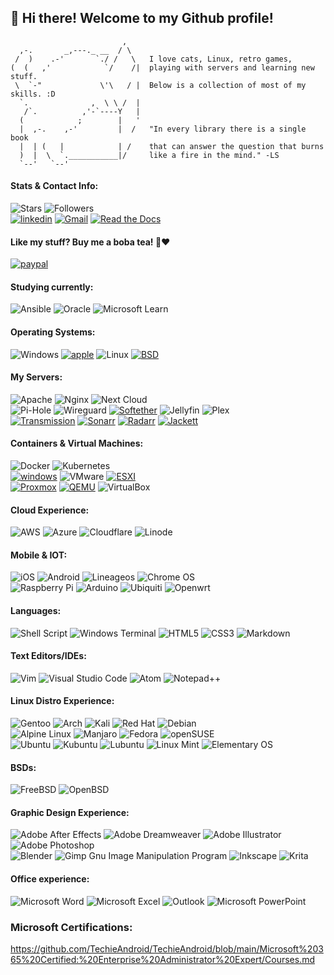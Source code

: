 ## :wave: Hi there! Welcome to my Github profile!
<!-- badge website: https://shivamkapasia-developer-edition.ap16.force.com/Badges4Me/s/ -->
<!-- ![Visitors](https://visitor-badge-reloaded.herokuapp.com/badge?page_id=techieandroid&logo=Github&style=for-the-badge&color=16a085) -->
```
                         ,
  ,-.       _,---._ __  / \
 /  )    .-'       `./ /   \   I love cats, Linux, retro games, 
(  (   ,'            `/    /|  playing with servers and learning new stuff.
 \  `-"             \'\   / |  Below is a collection of most of my skills. :D
  `.              ,  \ \ /  |  
   /`.          ,'-`----Y   |  
  (            ;        |   '
  |  ,-.    ,-'         |  /   "In every library there is a single book
  |  | (   |            | /    that can answer the question that burns
  )  |  \  `.___________|/     like a fire in the mind." -LS
  `--'   `--'
```
#### Stats & Contact Info:
![Stars](https://custom-icon-badges.herokuapp.com/badge/dynamic/json?logo=star&color=55960c&labelColor=488207&label=Stars&style=for-the-badge&query=%24.stars&url=https://api.github-star-counter.workers.dev/user/techieandroid)
![Followers](https://custom-icon-badges.herokuapp.com/github/followers/techieandroid?color=236ad3&labelColor=1155ba&style=for-the-badge&logo=person-add&label=Followers&logoColor=white)
<br>
<a href='https://www.linkedin.com/in/akilgore98' target="_blank"><img alt='linkedin' src='https://img.shields.io/badge/Linkedin-100000?style=for-the-badge&logo=linkedin&logoColor=white&labelColor=2C6FFF&color=2C6FFF'/></a>
<a href='mailto:vflared@gmail.com' target="_blank"><img alt='Gmail' src='https://img.shields.io/badge/Gmail-100000?style=for-the-badge&logo=Gmail&logoColor=white&labelColor=CD1010&color=CD1010'/></a>
<a href='https://github.com/TechieAndroid/TechieAndroid/blob/main/Austin Kilgore Resume Current.pdf' target="_blank"><img alt='Read the Docs' src='https://img.shields.io/badge/Resume-100000?style=for-the-badge&logo=Read the Docs&logoColor=white&labelColor=7E6DFF&color=7E6DFF'/></a>
<br>



#### Like my stuff? Buy me a boba tea! 🧋❤️
<a href='https://paypal.me/LinuxOwl' target="_blank"><img alt='paypal' src='https://img.shields.io/badge/paypal-100000?style=for-the-badge&logo=paypal&logoColor=white&labelColor=1B56D7&color=1B56D7'/></a>

#### Studying currently:<br>
![Ansible](https://img.shields.io/badge/ansible-%231A1918.svg?style=for-the-badge&logo=ansible&logoColor=white)
![Oracle](https://img.shields.io/badge/Oracle-F80000?style=for-the-badge&logo=oracle&logoColor=white)
![Microsoft Learn](https://img.shields.io/badge/Microsoft_Learn-258ffa?style=for-the-badge&logo=microsoft&logoColor=white)
#### Operating Systems:<br>
![Windows](https://img.shields.io/badge/Windows-0078D6?style=for-the-badge&logo=windows&logoColor=white)
<a href='' target="_blank"><img alt='apple' src='https://img.shields.io/badge/mac-100000?style=for-the-badge&logo=apple&logoColor=white&labelColor=000000&color=000000'/></a>
![Linux](https://img.shields.io/badge/Linux-FCC624?style=for-the-badge&logo=linux&logoColor=black)
<a href='https://github.com/shivamkapasia0' target="_blank"><img alt='BSD' src='https://img.shields.io/badge/BSD-100000?style=for-the-badge&logo=BSD&logoColor=000000&labelColor=000000&color=860008'/></a>
#### My Servers:<br>
![Apache](https://img.shields.io/badge/apache-%23D42029.svg?style=for-the-badge&logo=apache&logoColor=white)
![Nginx](https://img.shields.io/badge/nginx-%23009639.svg?style=for-the-badge&logo=nginx&logoColor=white)
![Next Cloud](https://img.shields.io/badge/Next%20Cloud-0B94DE?style=for-the-badge&logo=nextcloud&logoColor=white)
<br>
![Pi-Hole](https://img.shields.io/badge/pihole-%2396060C.svg?style=for-the-badge&logo=pi-hole&logoColor=white)
![Wireguard](https://img.shields.io/badge/wireguard-%2388171A.svg?style=for-the-badge&logo=wireguard&logoColor=white)
<a href='https://github.com/shivamkapasia0' target="_blank"><img alt='Softether' src='https://img.shields.io/badge/Softether-100000?style=for-the-badge&logo=Softether&logoColor=000000&labelColor=000000&color=3EFFA5'/></a>
![Jellyfin](https://img.shields.io/badge/Jellyfin-100000?style=for-the-badge&logo=Jellyfin&logoColor=FFFFFF&labelColor=560076&color=560076)
![Plex](https://img.shields.io/badge/plex-%23E5A00D.svg?style=for-the-badge&logo=plex&logoColor=white)
<br>
<a href='https://github.com/shivamkapasia0' target="_blank"><img alt='Transmission' src='https://img.shields.io/badge/Transmission-100000?style=for-the-badge&logo=Transmission&logoColor=000000&labelColor=000000&color=FF4040'/></a>
<a href='https://github.com/shivamkapasia0' target="_blank"><img alt='Sonarr' src='https://img.shields.io/badge/Sonarr-100000?style=for-the-badge&logo=Sonarr&logoColor=000000&labelColor=black&color=black'/></a>
<a href='https://github.com/shivamkapasia0' target="_blank"><img alt='Radarr' src='https://img.shields.io/badge/Radarr-100000?style=for-the-badge&logo=Radarr&logoColor=000000&labelColor=000000&color=FFB93E'/></a>
<a href='https://github.com/shivamkapasia0' target="_blank"><img alt='Jackett' src='https://img.shields.io/badge/Jackett-100000?style=for-the-badge&logo=Jackett&logoColor=000000&labelColor=000000&color=3E95FF'/></a>
#### Containers & Virtual Machines:<br>
![Docker](https://img.shields.io/badge/docker-%230db7ed.svg?style=for-the-badge&logo=docker&logoColor=white)
![Kubernetes](https://img.shields.io/badge/kubernetes-%23326ce5.svg?style=for-the-badge&logo=kubernetes&logoColor=white)
<br>
<a href='https://github.com/shivamkapasia0' target="_blank"><img alt='windows' src='https://img.shields.io/badge/hyper_v-100000?style=for-the-badge&logo=windows&logoColor=white&labelColor=2058FF&color=2058FF'/></a>
![VMware](https://img.shields.io/badge/VMware-100000?style=for-the-badge&logo=VMware&logoColor=FFFFFF&labelColor=000000&color=000000)
<a href='https://github.com/shivamkapasia0' target="_blank"><img alt='ESXI' src='https://img.shields.io/badge/ESXI-100000?style=for-the-badge&logo=ESXI&logoColor=000000&labelColor=000000&color=FF642C'/></a>
<br>
<a href='https://github.com/shivamkapasia0' target="_blank"><img alt='Proxmox' src='https://img.shields.io/badge/Proxmox-100000?style=for-the-badge&logo=Proxmox&logoColor=FFFFFF&labelColor=C35858&color=C35858'/></a>
<a href='https://github.com/shivamkapasia0' target="_blank"><img alt='QEMU' src='https://img.shields.io/badge/QEMU-100000?style=for-the-badge&logo=QEMU&logoColor=FFFFFF&labelColor=C03705&color=C03705'/></a>
![VirtualBox](https://img.shields.io/badge/Virtualbox-100000?style=for-the-badge&logo=virtualbox&logoColor=FFFFFF&labelColor=4F61FF&color=4F61FF)
#### Cloud Experience:<br>
![AWS](https://img.shields.io/badge/AWS-%23FF9900.svg?style=for-the-badge&logo=amazon-aws&logoColor=white)
![Azure](https://img.shields.io/badge/azure-%230072C6.svg?style=for-the-badge&logo=microsoftazure&logoColor=white)
![Cloudflare](https://img.shields.io/badge/Cloudflare-F38020?style=for-the-badge&logo=Cloudflare&logoColor=white)
![Linode](https://img.shields.io/badge/linode-00A95C?style=for-the-badge&logo=linode&logoColor=white)
#### Mobile & IOT:<br>
![iOS](https://img.shields.io/badge/iOS-000000?style=for-the-badge&logo=ios&logoColor=white)
![Android](https://img.shields.io/badge/Android-3DDC84?style=for-the-badge&logo=android&logoColor=white)
![Lineageos](https://img.shields.io/badge/lineageos-167C80?style=for-the-badge&logo=lineageos&logoColor=white)
![Chrome OS](https://img.shields.io/badge/chrome%20os-3d89fc?style=for-the-badge&logo=google%20chrome&logoColor=white)
<br>
![Raspberry Pi](https://img.shields.io/badge/-RaspberryPi-C51A4A?style=for-the-badge&logo=Raspberry-Pi)
![Arduino](https://img.shields.io/badge/-Arduino-00979D?style=for-the-badge&logo=Arduino&logoColor=white)
![Ubiquiti](https://img.shields.io/badge/ubiquiti-%230559C9.svg?style=for-the-badge&logo=ubiquiti&logoColor=white)
![Openwrt](https://img.shields.io/badge/OpenWRT-00B5E2?style=for-the-badge&logo=OpenWrt&logoColor=white)
#### Languages:<br>
![Shell Script](https://img.shields.io/badge/shell_script-%23121011.svg?style=for-the-badge&logo=gnu-bash&logoColor=white)
![Windows Terminal](https://img.shields.io/badge/Windows%20Terminal-%234D4D4D.svg?style=for-the-badge&logo=windows-terminal&logoColor=white)
![HTML5](https://img.shields.io/badge/html5-%23E34F26.svg?style=for-the-badge&logo=html5&logoColor=white)
![CSS3](https://img.shields.io/badge/css3-%231572B6.svg?style=for-the-badge&logo=css3&logoColor=white)
![Markdown](https://img.shields.io/badge/markdown-%23000000.svg?style=for-the-badge&logo=markdown&logoColor=white)
#### Text Editors/IDEs:<br>
![Vim](https://img.shields.io/badge/VIM-%2311AB00.svg?style=for-the-badge&logo=vim&logoColor=white)
![Visual Studio Code](https://img.shields.io/badge/Visual%20Studio%20Code-0078d7.svg?style=for-the-badge&logo=visual-studio-code&logoColor=white)
![Atom](https://img.shields.io/badge/Atom-%2366595C.svg?style=for-the-badge&logo=atom&logoColor=white)
![Notepad++](https://img.shields.io/badge/Notepad++-90E59A.svg?style=for-the-badge&logo=notepad%2b%2b&logoColor=black)
#### Linux Distro Experience:<br>
![Gentoo](https://img.shields.io/badge/Gentoo-100000?style=for-the-badge&logo=Gentoo&logoColor=FFFFFF&labelColor=F05FDC&color=F05FDC)
![Arch](https://img.shields.io/badge/Arch%20Linux-1793D1?logo=arch-linux&logoColor=fff&style=for-the-badge)
![Kali](https://img.shields.io/badge/Kali-268BEE?style=for-the-badge&logo=kalilinux&logoColor=white)
![Red Hat](https://img.shields.io/badge/Red%20Hat-EE0000?style=for-the-badge&logo=redhat&logoColor=white)
![Debian](https://img.shields.io/badge/Debian-D70A53?style=for-the-badge&logo=debian&logoColor=white)
<br>
![Alpine Linux](https://img.shields.io/badge/Alpine_Linux-%230D597F.svg?style=for-the-badge&logo=alpine-linux&logoColor=white)
![Manjaro](https://img.shields.io/badge/Manjaro-35BF5C?style=for-the-badge&logo=Manjaro&logoColor=white)
![Fedora](https://img.shields.io/badge/Fedora-294172?style=for-the-badge&logo=fedora&logoColor=white)
![openSUSE](https://img.shields.io/badge/openSUSE-%2364B345?style=for-the-badge&logo=openSUSE&logoColor=white)
<br>
![Ubuntu](https://img.shields.io/badge/Ubuntu-E95420?style=for-the-badge&logo=ubuntu&logoColor=white)
![Kubuntu](https://img.shields.io/badge/-KUbuntu-%230079C1?style=for-the-badge&logo=kubuntu&logoColor=white)
![Lubuntu](https://img.shields.io/badge/-Lubuntu-%230065C2?style=for-the-badge&logo=lubuntu&logoColor=white)
![Linux Mint](https://img.shields.io/badge/Linux%20Mint-87CF3E?style=for-the-badge&logo=Linux%20Mint&logoColor=white)
![Elementary OS](https://img.shields.io/badge/-elementary%20OS-black?style=for-the-badge&logo=elementary&logoColor=white)
#### BSDs:<br>
![FreeBSD](https://img.shields.io/badge/-FreeBSD-%23870000?style=for-the-badge&logo=freebsd&logoColor=white)
![OpenBSD](https://img.shields.io/badge/-OpenBSD-%23FCC771?style=for-the-badge&logo=openbsd&logoColor=black)
#### Graphic Design Experience:<br>
![Adobe After Effects](https://img.shields.io/badge/Adobe%20After%20Effects-9999FF.svg?style=for-the-badge&logo=Adobe%20After%20Effects&logoColor=white)
![Adobe Dreamweaver](https://img.shields.io/badge/Adobe%20Dreamweaver-FF61F6.svg?style=for-the-badge&logo=Adobe%20Dreamweaver&logoColor=white)
![Adobe Illustrator](https://img.shields.io/badge/adobe%20illustrator-%23FF9A00.svg?style=for-the-badge&logo=adobe%20illustrator&logoColor=white)
![Adobe Photoshop](https://img.shields.io/badge/adobe%20photoshop-%2331A8FF.svg?style=for-the-badge&logo=adobe%20photoshop&logoColor=white)
<br>
![Blender](https://img.shields.io/badge/blender-%23F5792A.svg?style=for-the-badge&logo=blender&logoColor=white)
![Gimp Gnu Image Manipulation Program](https://img.shields.io/badge/Gimp-657D8B?style=for-the-badge&logo=gimp&logoColor=FFFFFF)
![Inkscape](https://img.shields.io/badge/Inkscape-e0e0e0?style=for-the-badge&logo=inkscape&logoColor=080A13)
![Krita](https://img.shields.io/badge/Krita-203759?style=for-the-badge&logo=krita&logoColor=EEF37B)
#### Office experience:<br>
![Microsoft Word](https://img.shields.io/badge/Microsoft_Word-2B579A?style=for-the-badge&logo=microsoft-word&logoColor=white)
![Microsoft Excel](https://img.shields.io/badge/Microsoft_Excel-217346?style=for-the-badge&logo=microsoft-excel&logoColor=white)
![Outlook](https://img.shields.io/badge/Microsoft_Outlook-0078D4?style=for-the-badge&logo=microsoft-outlook&logoColor=white)
![Microsoft PowerPoint](https://img.shields.io/badge/Microsoft_PowerPoint-B7472A?style=for-the-badge&logo=microsoft-powerpoint&logoColor=white)

### Microsoft Certifications:<br>
https://github.com/TechieAndroid/TechieAndroid/blob/main/Microsoft%20365%20Certified:%20Enterprise%20Administrator%20Expert/Courses.md



<!--**TechieAndroid/TechieAndroid** is a ✨ _special_ ✨ repository because its `README.md` (this file) appears on your GitHub profile.

Here are some ideas to get you started:

- 🔭 I’m currently working on ...
- 🌱 I’m currently learning ...
- 👯 I’m looking to collaborate on ...
- 🤔 I’m looking for help with ...
- 💬 Ask me about ...
- 📫 How to reach me: ...
- 😄 Pronouns: ...
- ⚡ Fun fact: ...-->
